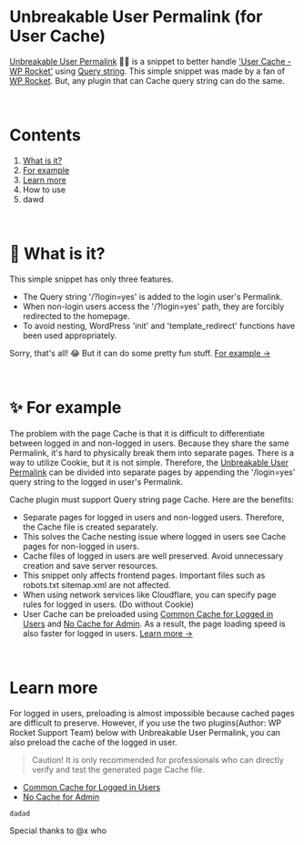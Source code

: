 # Unbreakable User Permalink (for User Cache)
<a href="https://github.com/dgnerlab/unbreakable-user-permalink">Unbreakable User Permalink</a> 💪🏻 is a snippet to better handle <a href="https://docs.wp-rocket.me/article/313-user-cache">'User Cache - WP Rocket'</a> using <a href="https://developer.wordpress.org/reference/functions/add_query_arg/">Query string</a>.
This simple snippet was made by a fan of <a href="https://wp-rocket.me/">WP Rocket</a>. But, any plugin that can Cache query string can do the same.

<br />

# Contents
1. <a href="#-what-is-it">What is it?</a>
2. <a href="#-for-example">For example</a>
3. <a href="#learn-more">Learn more</a>
4. How to use
5. dawd

<br />

# 👀 What is it?
This simple snippet has only three features.
* The Query string '/?login=yes' is added to the login user's Permalink.
* When non-login users access the '/?login=yes' path, they are forcibly redirected to the homepage.
* To avoid nesting, WordPress 'init' and 'template_redirect' functions have been used appropriately.

Sorry, that's all! 😂 But it can do some pretty fun stuff. <a href="#-for-example">For example →</a>

<br />

# ✨ For example
The problem with the page Cache is that it is difficult to differentiate between logged in and non-logged in users. Because they share the same Permalink, it's hard to physically break them into separate pages. There is a way to utilize Cookie, but it is not simple. Therefore, the <a href="https://github.com/dgnerlab/unbreakable-user-permalink">Unbreakable User Permalink</a> can be divided into separate pages by appending the '/login=yes' query string to the logged in user's Permalink.

Cache plugin must support Query string page Cache.
Here are the benefits:
* Separate pages for logged in users and non-logged users. Therefore, the Cache file is created separately.
* This solves the Cache nesting issue where logged in users see Cache pages for non-logged in users.
* Cache files of logged in users are well preserved. Avoid unnecessary creation and save server resources.
* This snippet only affects frontend pages. Important files such as robots.txt sitemap.xml are not affected.
* When using network services like Cloudflare, you can specify page rules for logged in users. (Do without Cookie)
* User Cache can be preloaded using <a href="https://github.com/wp-media/wp-rocket-helpers/tree/master/cache/wp-rocket-cache-common-cache-loggedin">Common Cache for Logged in Users</a> and <a href="https://github.com/wp-media/wp-rocket-helpers/tree/master/cache/wp-rocket-no-cache-for-admins">No Cache for Admin</a>. As a result, the page loading speed is also faster for logged in users. <a href="#learn-more">Learn more →</a>

<br />

# Learn more
For logged in users, preloading is almost impossible because cached pages are difficult to preserve. However, if you use the two plugins(Author: WP Rocket Support Team) below with Unbreakable User Permalink, you can also preload the cache of the logged in user.

> Caution! It is only recommended for professionals who can directly verify and test the generated page Cache file.

* <a href="https://github.com/wp-media/wp-rocket-helpers/tree/master/cache/wp-rocket-cache-common-cache-loggedin">Common Cache for Logged in Users</a>
* <a href="https://github.com/wp-media/wp-rocket-helpers/tree/master/cache/wp-rocket-no-cache-for-admins">No Cache for Admin</a>

```
dadad
```
Special thanks to @x who
